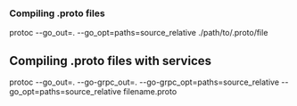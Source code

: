 
### Compiling .proto files
protoc --go_out=. --go_opt=paths=source_relative ./path/to/.proto/file

## Compiling .proto files with services
protoc --go_out=. --go-grpc_out=. --go-grpc_opt=paths=source_relative --go_opt=paths=source_relative filename.proto
